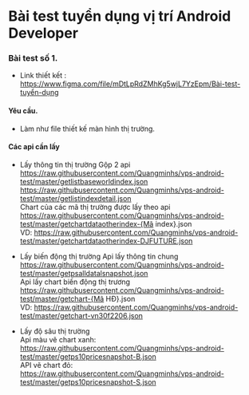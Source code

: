 # Bài test tuyển dụng vị trí Android Developer

### Bài test số 1.
- Link thiết kết : 
  https://www.figma.com/file/mDtLpRdZMhKg5wjL7YzEpm/Bài-test-tuyển-dụng
#### Yêu cầu.
- Làm như file thiết kế màn hình thị trường.
#### Các api cần lấy
- Lấy thông tin thị trường
  Gộp 2 api  <br />
    https://raw.githubusercontent.com/Quangminhs/vps-android-test/master/getlistbaseworldindex.json  <br />
    https://raw.githubusercontent.com/Quangminhs/vps-android-test/master/getlistindexdetail.json <br />
  Chart của các mã thị trường được lấy theo api  <br />
    https://raw.githubusercontent.com/Quangminhs/vps-android-test/master/getchartdataotherindex-{Mã index}.json <br />
    VD: https://raw.githubusercontent.com/Quangminhs/vps-android-test/master/getchartdataotherindex-DJFUTURE.json  <br />
    
- Lấy biến động thị trường 
  Api lấy thông tin chung  <br />
    https://raw.githubusercontent.com/Quangminhs/vps-android-test/master/getpsalldatalsnapshot.json  <br />
  Api lấy chart biến động thị trương <br />
    https://raw.githubusercontent.com/Quangminhs/vps-android-test/master/getchart-{Mã HĐ}.json  <br />
    VD: https://raw.githubusercontent.com/Quangminhs/vps-android-test/master/getchart-vn30f2206.json  <br />
    
    
 - Lấy độ sâu thị trường <br />
   Api màu vẽ chart xanh: <br /> https://raw.githubusercontent.com/Quangminhs/vps-android-test/master/getps10pricesnapshot-B.json  <br />
   API vẽ chart đỏ: <br /> https://raw.githubusercontent.com/Quangminhs/vps-android-test/master/getps10pricesnapshot-S.json  <br />
 
  
    
